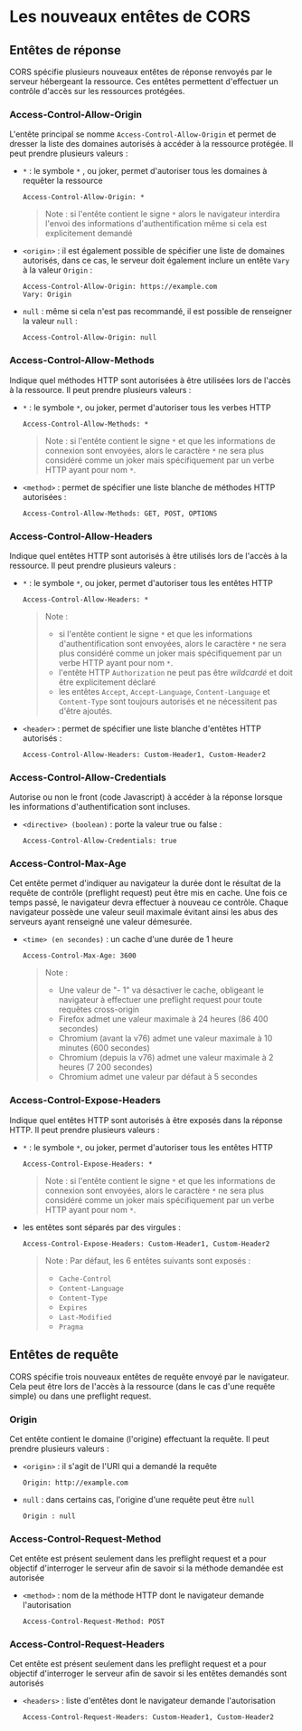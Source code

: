 # Les nouveaux entêtes de CORS

## Entêtes de réponse

CORS spécifie plusieurs nouveaux entêtes de réponse renvoyés par le serveur hébergeant la ressource. Ces entêtes permettent d'effectuer un contrôle d'accès sur les ressources protégées.

### Access-Control-Allow-Origin

L'entête principal se nomme `Access-Control-Allow-Origin` et permet de dresser la liste des domaines autorisés à accéder à la ressource protégée. Il peut prendre plusieurs valeurs :

* `*` : le symbole  `*` , ou joker, permet d'autoriser tous les domaines à requêter la ressource

  ```text
  Access-Control-Allow-Origin: *
  ```

  > Note : si l'entête contient le signe `*` alors le navigateur interdira l'envoi des informations d'authentification même si cela est explicitement demandé

* `<origin>` : il est également possible de spécifier une liste de domaines autorisés, dans ce cas, le serveur doit également inclure un entête `Vary` à la valeur `Origin` :

  ```text
  Access-Control-Allow-Origin: https://example.com
  Vary: Origin
  ```

* `null` : même si cela n'est pas recommandé, il est possible de renseigner la valeur `null` :

  ```text
  Access-Control-Allow-Origin: null
  ```

### Access-Control-Allow-Methods

Indique quel méthodes HTTP sont autorisées à être utilisées lors de l'accès à la ressource. Il peut prendre plusieurs valeurs :

* `*` : le symbole `*`, ou joker, permet d'autoriser tous les verbes HTTP

  ```text
  Access-Control-Allow-Methods: *
  ```

  > Note : si l'entête contient le signe `*` et que les informations de connexion sont envoyées, alors le caractère `*` ne sera plus considéré comme un joker mais spécifiquement par un verbe HTTP ayant pour nom `*`.

* `<method>` : permet de spécifier une liste blanche de méthodes HTTP autorisées :

  ```text
  Access-Control-Allow-Methods: GET, POST, OPTIONS
  ```

### Access-Control-Allow-Headers

Indique quel entêtes HTTP sont autorisés à être utilisés lors de l'accès à la ressource. Il peut prendre plusieurs valeurs :

* `*` : le symbole `*`, ou joker, permet d'autoriser tous les entêtes HTTP

  ```text
  Access-Control-Allow-Headers: *
  ```

  > Note :
  >
  > * si l'entête contient le signe `*` et que les informations d'authentification sont envoyées, alors le caractère `*` ne sera plus considéré comme un joker mais spécifiquement par un verbe HTTP ayant pour nom `*`.
  > * l'entête HTTP `Authorization` ne peut pas être _wildcardé_ et doit être explicitement déclaré
  > * les entêtes `Accept`, `Accept-Language`, `Content-Language` et `Content-Type` sont toujours autorisés et ne nécessitent pas d'être ajoutés.

* `<header>` : permet de spécifier une liste blanche d'entêtes HTTP autorisés :

  ```text
  Access-Control-Allow-Headers: Custom-Header1, Custom-Header2
  ```

### Access-Control-Allow-Credentials

Autorise ou non le front \(code Javascript\) à accéder à la réponse lorsque les informations d'authentification sont incluses.

* `<directive> (boolean)` : porte la valeur true ou false :

  ```text
  Access-Control-Allow-Credentials: true
  ```

### Access-Control-Max-Age

Cet entête permet d'indiquer au navigateur la durée dont le résultat de la requête de contrôle \(preflight request\) peut être mis en cache. Une fois ce temps passé, le navigateur devra effectuer à nouveau ce contrôle. Chaque navigateur possède une valeur seuil maximale évitant ainsi les abus des serveurs ayant renseigné une valeur démesurée.

* `<time> (en secondes)` : un cache d'une durée de 1 heure

  ```text
  Access-Control-Max-Age: 3600
  ```

  > Note :
  >
  > * Une valeur de  "- 1" va désactiver le cache, obligeant le navigateur à effectuer une preflight request pour toute requêtes cross-origin
  > * Firefox admet une valeur maximale à 24 heures \(86 400 secondes\)
  > * Chromium \(avant la v76\) admet une valeur maximale à 10 minutes \(600 secondes\)
  > * Chromium \(depuis la v76\) admet une valeur maximale à 2 heures \(7 200 secondes\)
  > * Chromium admet une valeur par défaut à 5 secondes

### Access-Control-Expose-Headers

Indique quel entêtes HTTP sont autorisés à être exposés dans la réponse HTTP. Il peut prendre plusieurs valeurs :

* `*` : le symbole `*`, ou joker, permet d'autoriser tous les entêtes HTTP

  ```text
  Access-Control-Expose-Headers: *
  ```

  > Note : si l'entête contient le signe `*` et que les informations de connexion sont envoyées, alors le caractère `*` ne sera plus considéré comme un joker mais spécifiquement par un verbe HTTP ayant pour nom `*`.

* les entêtes sont séparés par des virgules :

  ```text
  Access-Control-Expose-Headers: Custom-Header1, Custom-Header2
  ```

  > Note : Par défaut, les 6 entêtes suivants sont exposés :
  >
  > * `Cache-Control`
  > * `Content-Language`
  > * `Content-Type`
  > * `Expires`
  > * `Last-Modified`
  > * `Pragma`

## Entêtes de requête

CORS spécifie trois nouveaux entêtes de requête envoyé par le navigateur. Cela peut être lors de l'accès à la ressource \(dans le cas d'une requête simple\) ou dans une preflight request.

### Origin

Cet entête contient le domaine \(l'origine\) effectuant la requête. Il peut prendre plusieurs valeurs :

* `<origin>` : il s'agit de l'URI qui a demandé la requête

  ```text
  Origin: http://example.com
  ```

* `null` : dans certains cas, l'origine d'une requête peut être `null`

  ```text
  Origin : null
  ```

### Access-Control-Request-Method

Cet entête est présent seulement dans les preflight request et a pour objectif d'interroger le serveur afin de savoir si la méthode demandée est autorisée

* `<method>` : nom de la méthode HTTP dont le navigateur demande l'autorisation

  ```text
  Access-Control-Request-Method: POST
  ```

### Access-Control-Request-Headers

Cet entête est présent seulement dans les preflight request et a pour objectif d'interroger le serveur afin de savoir si les entêtes demandés sont autorisés

* `<headers>` : liste d'entêtes dont le navigateur demande l'autorisation

  ```text
  Access-Control-Request-Headers: Custom-Header1, Custom-Header2
  ```

